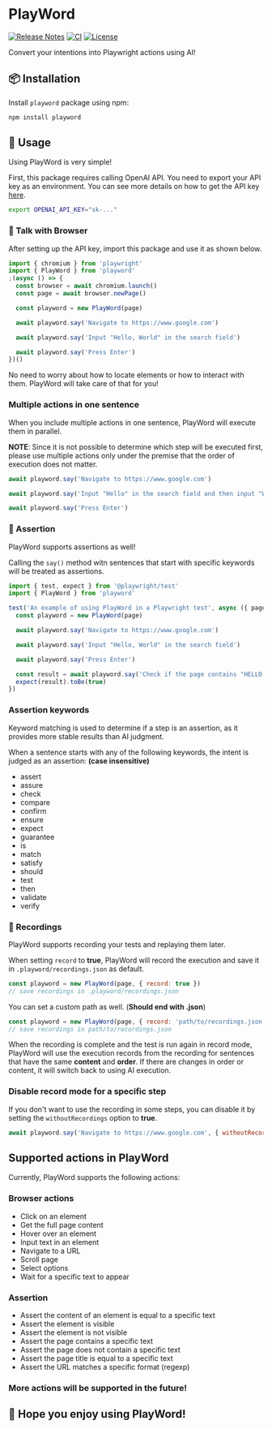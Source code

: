 # PlayWord

[![Release Notes](https://img.shields.io/badge/release-1.0.3-blue)](https://github.com/Foreverskyin0216/playword/releases)
[![CI](https://github.com/Foreverskyin0216/playword/actions/workflows/ci.yml/badge.svg)](https://github.com/Foreverskyin0216/playword/actions/workflows/ci.yml)
[![License](https://img.shields.io/badge/license-MIT-yellow)](https://opensource.org/licenses/MIT)

Convert your intentions into Playwright actions using AI!

## 📦 Installation

Install `playword` package using npm:

```bash
npm install playword
```

## 🚀 Usage

Using PlayWord is very simple!

First, this package requires calling OpenAI API. You need to export your API key as an environment. You can see more details on how to get the API key [here](https://platform.openai.com/api-keys).

```bash
export OPENAI_API_KEY="sk-..."
```

### 💬 Talk with Browser

After setting up the API key, import this package and use it as shown below.

```javascript
import { chromium } from 'playwright'
import { PlayWord } from 'playword'
;(async () => {
  const browser = await chromium.launch()
  const page = await browser.newPage()

  const playword = new PlayWord(page)

  await playword.say('Navigate to https://www.google.com')

  await playword.say('Input "Hello, World" in the search field')

  await playword.say('Press Enter')
})()
```

No need to worry about how to locate elements or how to interact with them. PlayWord will take care of that for you!

### Multiple actions in one sentence

When you include multiple actions in one sentence, PlayWord will execute them in parallel.

**NOTE**: Since it is not possible to determine which step will be executed first, please use multiple actions only under the premise that the order of execution does not matter.

```javascript
await playword.say('Navigate to https://www.google.com')

await playword.say('Input "Hello" in the search field and then input "World" in the search field')

await playword.say('Press Enter')
```

### 🧪 Assertion

PlayWord supports assertions as well!

Calling the `say()` method witn sentences that start with specific keywords will be treated as assertions.

```javascript
import { test, expect } from '@playwright/test'
import { PlayWord } from 'playword'

test('An example of using PlayWord in a Playwright test', async ({ page }) => {
  const playword = new PlayWord(page)

  await playword.say('Navigate to https://www.google.com')

  await playword.say('Input "Hello, World" in the search field')

  await playword.say('Press Enter')

  const result = await playword.say('Check if the page contains "HELLO WORLD"')
  expect(result).toBe(true)
})
```

### Assertion keywords

Keyword matching is used to determine if a step is an assertion, as it provides more stable results than AI judgment.

When a sentence starts with any of the following keywords, the intent is judged as an assertion: **(case insensitive)**

- assert
- assure
- check
- compare
- confirm
- ensure
- expect
- guarantee
- is
- match
- satisfy
- should
- test
- then
- validate
- verify

### 🔴 Recordings

PlayWord supports recording your tests and replaying them later.

When setting `record` to **true**, PlayWord will record the execution and save it in `.playword/recordings.json` as default.

```javascript
const playword = new PlayWord(page, { record: true })
// save recordings in .playword/recordings.json
```

You can set a custom path as well. (**Should end with .json**)

```javascript
const playword = new PlayWord(page, { record: 'path/to/recordings.json' })
// save recordings in path/to/recordings.json
```

When the recording is complete and the test is run again in record mode, PlayWord will use the execution records from the recording for sentences that have the same **content** and **order**. If there are changes in order or content, it will switch back to using AI execution.

### Disable record mode for a specific step

If you don't want to use the recording in some steps, you can disable it by setting the `withoutRecordings` option to **true**.

```javascript
await playword.say('Navigate to https://www.google.com', { withoutRecordings: true })
```

## Supported actions in PlayWord

Currently, PlayWord supports the following actions:

### Browser actions

- Click on an element
- Get the full page content
- Hover over an element
- Input text in an element
- Navigate to a URL
- Scroll page
- Select options
- Wait for a specific text to appear

### Assertion

- Assert the content of an element is equal to a specific text
- Assert the element is visible
- Assert the element is not visible
- Assert the page contains a specific text
- Assert the page does not contain a specific text
- Assert the page title is equal to a specific text
- Assert the URL matches a specific format (regexp)

### More actions will be supported in the future!

## 🎉 Hope you enjoy using PlayWord!
